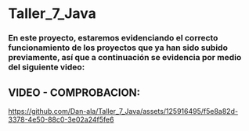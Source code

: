 # Taller_7_Java
### En este proyecto, estaremos evidenciando el correcto funcionamiento de los proyectos que ya han sido subido previamente, así que a continuación se evidencia por medio del siguiente video:

## VIDEO - COMPROBACION:
https://github.com/Dan-ala/Taller_7_Java/assets/125916495/f5e8a82d-3378-4e50-88c0-3e02a24f5fe6
